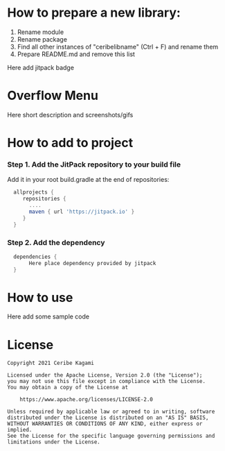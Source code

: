 # How to prepare a new library:
1. Rename module
2. Rename package
3. Find all other instances of "ceribelibname" (Ctrl + F) and rename them
4. Prepare README.md and remove this list

Here add jitpack badge

# Overflow Menu
Here short description and screenshots/gifs

# How to add to project
### Step 1. Add the JitPack repository to your build file
Add it in your root build.gradle at the end of repositories:
```gradle
  allprojects {
     repositories {
       ....
       maven { url 'https://jitpack.io' }
     }
  }
```
### Step 2. Add the dependency
```gradle
  dependencies {
       Here place dependency provided by jitpack
  }
```

# How to use
Here add some sample code

# License
```
Copyright 2021 Ceribe Kagami

Licensed under the Apache License, Version 2.0 (the "License");
you may not use this file except in compliance with the License.
You may obtain a copy of the License at

    https://www.apache.org/licenses/LICENSE-2.0

Unless required by applicable law or agreed to in writing, software
distributed under the License is distributed on an "AS IS" BASIS,
WITHOUT WARRANTIES OR CONDITIONS OF ANY KIND, either express or implied.
See the License for the specific language governing permissions and
limitations under the License.
```
